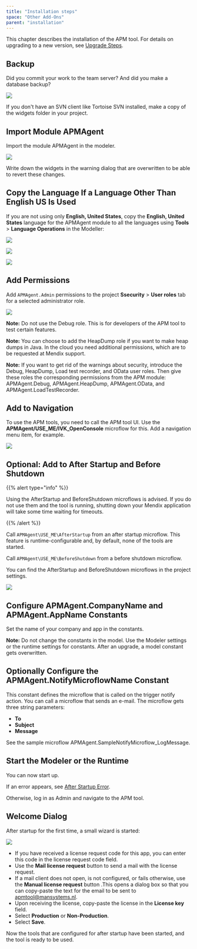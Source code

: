```yaml
---
title: "Installation steps"
space: "Other Add-Ons"
parent: "installation"
---
```

This chapter describes the installation of the APM tool. For details on upgrading to a new version, see [Upgrade Steps](upgrade-steps).

## Backup

Did you commit your work to the team server? And did you make a database backup?

![](attachments/Installation_steps/Commit.png)

If you don't have an SVN client like Tortoise SVN installed, make a copy of the widgets folder in your project.

## Import Module APMAgent

Import the module APMAgent in the modeler.

![](attachments/Installation_steps/Import_Module_Package.png)

Write down the widgets in the warning dialog that are overwritten to be able to revert these changes.

## Copy the Language If a Language Other Than English US Is Used

If you are not using only **English, United States**, copy the **English, United States** language for the APMAgent module to all the languages using **Tools** > **Language Operations** in the Modeller:

![](attachments/Installation_steps/Language_Operations_Header.png)

![](attachments/Installation_steps/Language_Operations_APM.png)

![](attachments/Installation_steps/Language_Operations_Footer.png)

## Add Permissions

Add `APMAgent.Admin` permissions to the project **Ssecurity** > **User roles** tab for a selected administrator role.

![](attachments/Installation_steps/Add_Permissions.png)

**Note:** Do not use the Debug role. This is for developers of the APM tool to test certain features.

**Note:** You can choose to add the HeapDump role if you want to make heap dumps in Java. In the cloud you need additional permissions, which are to be requested at Mendix support.

**Note:** If you want to get rid of the warnings about security, introduce the Debug, HeapDump, Load test recorder, and OData user roles. Then give these roles the corresponding permissions from the APM module: APMAgent.Debug, APMAgent.HeapDump, APMAgent.OData, and APMAgent.LoadTestRecorder.

## Add to Navigation

To use the APM tools, you need to call the APM tool UI. Use the **APMAgent/USE_ME/IVK_OpenConsole** microflow for this. Add a navigation menu item, for example.

![](attachments/Installation_steps/Add_To_Navigation.png)

## Optional: Add to After Startup and Before Shutdown

{{% alert type="info" %}}

Using the AfterStartup and BeforeShutdown microflows is advised. If you do not use them and the tool is running, shutting down your Mendix application will take some time waiting for timeouts.

{{% /alert %}}

Call `APMAgent\USE_ME\AfterStartup` from an after startup microflow. This feature is runtime-configurable and, by default, none of the tools are started.

Call `APMAgent\USE_ME\BeforeShutdown` from a before shutdown microflow.

You can find the AfterStartup and BeforeShutdown microflows in the project settings.

![](attachments/Installation_steps/Project_Settings_After_Startup.png)

## Configure APMAgent.CompanyName and APMAgent.AppName Constants

Set the name of your company and app in the constants. 

**Note:** Do not change the constants in the model. Use the Modeler settings or the runtime settings for constants. After an upgrade, a model constant gets overwritten.

## Optionally Configure the APMAgent.NotifyMicroflowName Constant

This constant defines the microflow that is called on the trigger notify action. You can call a microflow that sends an e-mail. The microflow gets three string parameters:

* **To**
* **Subject**
* **Message**

See the sample microflow APMAgent.SampleNotifyMicroflow_LogMessage.

## Start the Modeler or the Runtime

You can now start up.

If an error appears, see [After Startup Error](after-startup-error).

Otherwise, log in as Admin and navigate to the APM tool.

## Welcome Dialog

After startup for the first time, a small wizard is started:

![](attachments/Installation_steps/Welcome_Dialog.png)

*   If you have received a license request code for this app, you can enter this code in the license request code field.   
*   Use the **Mail license request** button to send a mail with the license request.
*   If a mail client does not open, is not configured, or fails otherwise, use the **Manual license request** button .This opens a dialog box so that you can copy-paste the text for the email to be sent to [apmtool@mansystems.nl](mailto:apmtool@mansystems.nl).
*   Upon receiving the license, copy-paste the license in the **License key** field.
*   Select **Production** or **Non-Production**.
*   Select **Save**.

Now the tools that are configured for after startup have been started, and the tool is ready to be used.
